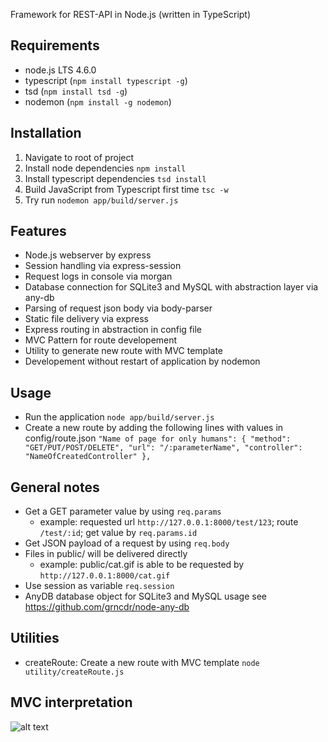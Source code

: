 Framework for REST-API in Node.js (written in TypeScript)

## Requirements
* node.js LTS 4.6.0
* typescript (`npm install typescript -g`)
* tsd (`npm install tsd -g`)
* nodemon (`npm install -g nodemon`)

## Installation
1. Navigate to root of project
2. Install node dependencies `npm install`
3. Install typescript dependencies `tsd install`
4. Build JavaScript from Typescript first time `tsc -w`
5. Try run `nodemon app/build/server.js`

## Features
* Node.js webserver by express
* Session handling via express-session
* Request logs in console via morgan
* Database connection for SQLite3 and MySQL with abstraction layer via any-db
* Parsing of request json body via body-parser
* Static file delivery via express
* Express routing in abstraction in config file
* MVC Pattern for route developement
* Utility to generate new route with MVC template
* Developement without restart of application by nodemon

## Usage
* Run the application `node app/build/server.js`
* Create a new route by adding the following lines with values in config/route.json
`"Name of page for only humans": {
  "method": "GET/PUT/POST/DELETE",
  "url": "/:parameterName",
  "controller": "NameOfCreatedController"
},`

## General notes
* Get a GET parameter value by using `req.params`
  * example: requested url `http://127.0.0.1:8000/test/123`; route `/test/:id`; get value by `req.params.id`
* Get JSON payload of a request by using `req.body`
* Files in public/ will be delivered directly
  * example: public/cat.gif is able to be requested by `http://127.0.0.1:8000/cat.gif`
* Use session as variable `req.session`
* AnyDB database object for SQLite3 and MySQL usage see https://github.com/grncdr/node-any-db

## Utilities
* createRoute: Create a new route with MVC template `node utility/createRoute.js`

## MVC interpretation
![alt text](https://i.imgsafe.org/9d627428df.png "Flowchart")
